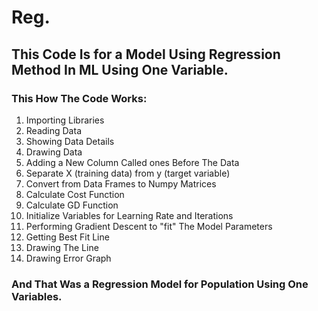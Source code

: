 # Reg.
## This Code Is for a Model Using Regression Method In ML Using One Variable.
### This How The Code Works:
1. Importing Libraries
2. Reading Data
3. Showing Data Details
4. Drawing Data
5. Adding a New Column Called ones Before The Data
6. Separate X (training data) from y (target variable)
7. Convert from Data Frames to Numpy Matrices
8. Calculate Cost Function
9. Calculate GD Function
10. Initialize Variables for Learning Rate and Iterations
11. Performing Gradient Descent to "fit" The Model Parameters
12. Getting Best Fit Line
13. Drawing The Line
14. Drawing Error Graph 
### And That Was a Regression Model for Population Using One Variables.
